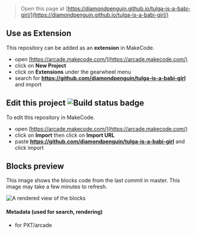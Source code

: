  


> Open this page at [https://diamondpenguin.github.io/tulga-is-a-babi-girl/](https://diamondpenguin.github.io/tulga-is-a-babi-girl/)

## Use as Extension

This repository can be added as an **extension** in MakeCode.

* open [https://arcade.makecode.com/](https://arcade.makecode.com/)
* click on **New Project**
* click on **Extensions** under the gearwheel menu
* search for **https://github.com/diamondpenguin/tulga-is-a-babi-girl** and import

## Edit this project ![Build status badge](https://github.com/diamondpenguin/tulga-is-a-babi-girl/workflows/MakeCode/badge.svg)

To edit this repository in MakeCode.

* open [https://arcade.makecode.com/](https://arcade.makecode.com/)
* click on **Import** then click on **Import URL**
* paste **https://github.com/diamondpenguin/tulga-is-a-babi-girl** and click import

## Blocks preview

This image shows the blocks code from the last commit in master.
This image may take a few minutes to refresh.

![A rendered view of the blocks](https://github.com/diamondpenguin/tulga-is-a-babi-girl/raw/master/.github/makecode/blocks.png)

#### Metadata (used for search, rendering)

* for PXT/arcade
<script src="https://makecode.com/gh-pages-embed.js"></script><script>makeCodeRender("{{ site.makecode.home_url }}", "{{ site.github.owner_name }}/{{ site.github.repository_name }}");</script>
